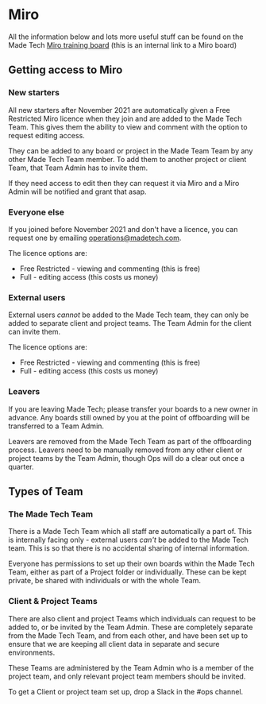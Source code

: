 # Miro

All the information below and lots more useful stuff can be found on the Made Tech [Miro training board](https://miro.com/app/board/o9J_lkgJ4BU=/) (this is an internal link to a Miro board)

## Getting access to Miro
### New starters
All new starters after November 2021 are automatically given a Free Restricted Miro licence when they join and are added to the Made Tech Team. This gives them the ability to view and comment with the option to request editing access.

They can be added to any board or project in the Made Team Team by any other Made Tech Team member. To add them to another project or client Team, that Team Admin has to invite them.

If they need access to edit then they can request it via Miro and a Miro Admin will be notified and grant that asap.

### Everyone else
If you joined before November 2021 and don't have a licence, you can request one by emailing operations@madetech.com.

The licence options are:
- Free Restricted - viewing and commenting (this is free)
- Full - editing access (this costs us money)

### External users
External users *cannot* be added to the Made Tech team, they can only be added to separate client and project teams. The Team Admin for the client can invite them.

The licence options are:
- Free Restricted - viewing and commenting (this is free)
- Full - editing access (this costs us money)

### Leavers
If you are leaving Made Tech; please transfer your boards to a new owner in advance. Any boards still owned by you at the point of offboarding will be transferred to a Team Admin.

Leavers are removed from the Made Tech Team as part of the offboarding process. Leavers need to be manually removed from any other client or project teams by the Team Admin, though Ops will do a clear out once a quarter.

## Types of Team
### The Made Tech Team
There is a Made Tech Team which all staff are automatically a part of. This is internally facing only - external users *can't* be added to the Made Tech team. This is so that there is no accidental sharing of internal information. 

Everyone has permissions to set up their own boards within the Made Tech Team, either as part of a Project folder or individually. These can be kept private, be shared with individuals or with the whole Team.

### Client & Project Teams
There are also client and project Teams which individuals can request to be added to, or be invited by the Team Admin. These are completely separate from the Made Tech Team, and from each other, and have been set up to ensure that we are keeping all client data in separate and secure environments. 

These Teams are administered by the Team Admin who is a member of the project team, and only relevant project team members should be invited. 

To get a Client or project team set up, drop a Slack in the #ops channel.
